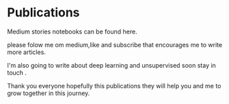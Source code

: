 # Publications
Medium stories notebooks can be found here.

please folow me om medium,like and subscribe that encourages me to write more articles.

I'm also going to write about deep learning and unsupervised soon stay in touch .

Thank you everyone hopefully this publications they will help you and me to grow together in this journey.


